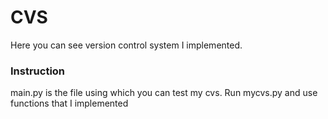 # CVS

Here you can see version control system I implemented.

### Instruction
main.py is the file using which you can test my cvs. Run mycvs.py and use functions that I implemented

